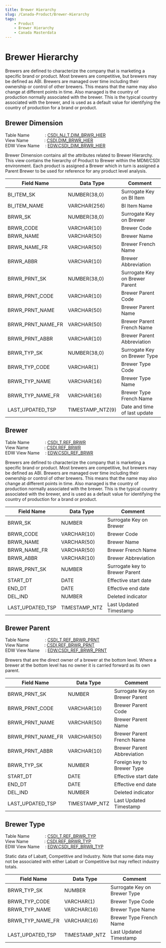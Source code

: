 ```yaml
---
title: Brewer Hierarchy
slug: /Canada-Product/Brewer-Hierarchy
tags:
    - Product
    - Brewer Hierarchy
    - Canada Masterdata
---
```


# **Brewer Hierarchy**

Brewers are defined to characterize the company that is marketing a specific brand or product. Most brewers are competitive, but brewers may be defined as ABI. Brewers are managed over time including their ownership or control of other brewers. This means that the name may also change at different points in time. Also managed is the country of production normally associated with the brewer. This is the typical country associated with the brewer, and is used as a default value for identifying the country of production for a brand or product.


## **Brewer Dimension**

Table Name &emsp;&emsp;&emsp;&nbsp;: [CSDI_NJ_T.DIM_BRWR_HIER](https://app.snowflake.com/east-us-2.azure/abinbev_naz/data/databases/ABI_WH/schemas/CSDI_NJ_T/table/DIM_BRWR_HIER)<br/>
View Name &emsp;&emsp;&nbsp;&nbsp;&nbsp;&nbsp;&nbsp;: [CSDI.DIM_BRWR_HIER](https://app.snowflake.com/east-us-2.azure/abinbev_naz/data/databases/ABI_WH/schemas/CSDI/view/DIM_BRWR_HIER)<br/>
EDW View Name &emsp;: [EDW.CSDI_DIM_BRWR_HIER](https://app.snowflake.com/east-us-2.azure/abinbev_naz/data/databases/ABI_WH/schemas/EDW/view/CSDI_DIM_BRWR_HIER)<br/>


Brewer Dimension contains all the attributes related to Brewer Hierarchy.
This view contains the hierarchy of Product to Brewer within the MDM/CSDI environment. Each product is assigned a Brewer which in turn is assigned a Parent Brewer to be used for reference for any product level analysis.

| **Field Name** | **Data Type** | **Comment** |
|-	|	-	|	-
|BI_ITEM_SK	|	NUMBER(38,0)	|	Surrogate Key on BI Item
|BI_ITEM_NAME	|	VARCHAR(256)	|	BI Item Name
|BRWR_SK	        |	NUMBER(38,0)	|	Surrogate Key on Brewer
|BRWR_CODE	|	VARCHAR(10)	|	Brewer Code
|BRWR_NAME	|	VARCHAR(50)	|	Brewer Name
|BRWR_NAME_FR	|	VARCHAR(50)	|	Brewer French Name
|BRWR_ABBR	|	VARCHAR(10)	|	Brewer Abbreviation
|BRWR_PRNT_SK	|	NUMBER(38,0)	|	Surrogate Key on Brewer Parent
|BRWR_PRNT_CODE	|	VARCHAR(10)	|	Brewer Parent Code
|BRWR_PRNT_NAME	|	VARCHAR(50)	|	Brewer Parent Name
|BRWR_PRNT_NAME_FR	|	VARCHAR(50)	|	Brewer Parent French Name
|BRWR_PRNT_ABBR	|	VARCHAR(10)	|	Brewer Parent Abbreviation
|BRWR_TYP_SK	|	NUMBER(38,0)	|	Surrogate Key on Brewer Type
|BRWR_TYP_CODE	|	VARCHAR(1) 	|	Brewer Type Code
|BRWR_TYP_NAME	|	VARCHAR(16) 	|	Brewer Type Name
|BRWR_TYP_NAME_FR	|	VARCHAR(16) 	|	Brewer Type French Name
|LAST_UPDATED_TSP	|	TIMESTAMP_NTZ(9)	|	Date and time of last update


## **Brewer**

Table Name &emsp;&emsp;&emsp;&nbsp;: [CSDI_T.REF_BRWR](https://app.snowflake.com/east-us-2.azure/abinbev_naz/data/databases/ABI_WH/schemas/CSDI_T/table/REF_BRWR)<br/>
View Name &emsp;&emsp;&nbsp;&nbsp;&nbsp;&nbsp;&nbsp;: [CSDI.REF_BRWR](https://app.snowflake.com/east-us-2.azure/abinbev_naz/data/databases/ABI_WH/schemas/CSDI/view/REF_BRWR)<br/>
EDW View Name &emsp;: [EDW.CSDI_REF_BRWR](https://app.snowflake.com/east-us-2.azure/abinbev_naz/data/databases/ABI_WH/schemas/EDW/view/CSDI_REF_BRWR)<br/>

Brewers are defined to characterize the company that is marketing a specific brand or product. Most brewers are competitive, but brewers may be defined as ABI. Brewers are managed over time including their ownership or control of other brewers. This means that the name may also change at different points in time. Also managed is the country of production normally associated with the brewer. This is the typical country associated with the brewer, and is used as a default value for identifying the country of production for a brand or product.

| **Field Name** | **Data Type** | **Comment** |
|-	|	-	|	-
|BRWR_SK|NUMBER|Surrogate Key on Brewer
|BRWR_CODE|VARCHAR(10)|Brewer Code
|BRWR_NAME|VARCHAR(50)|Brewer Name
|BRWR_NAME_FR|VARCHAR(50)|Brewer French Name
|BRWR_ABBR|VARCHAR(10)|Brewer Abbreviation
|BRWR_PRNT_SK|NUMBER|Surrogate key to Brewer Parent
|START_DT|DATE|Effective start date
|END_DT|DATE|Effective end date
|DEL_IND|NUMBER|Deleted indicator
|LAST_UPDATED_TSP|TIMESTAMP_NTZ|Last Updated Timestamp


## **Brewer Parent**

Table Name &emsp;&emsp;&emsp;&nbsp;: [CSDI_T.REF_BRWR_PRNT](https://app.snowflake.com/east-us-2.azure/abinbev_naz/data/databases/ABI_WH/schemas/CSDI_T/table/REF_BRWR_PRNT)<br/>
View Name &emsp;&emsp;&nbsp;&nbsp;&nbsp;&nbsp;&nbsp;: [CSDI.REF_BRWR_PRNT](https://app.snowflake.com/east-us-2.azure/abinbev_naz/data/databases/ABI_WH/schemas/CSDI/view/REF_BRWR_PRNT)<br/>
EDW View Name &emsp;: [EDW.CSDI_REF_BRWR_PRNT](https://app.snowflake.com/east-us-2.azure/abinbev_naz/data/databases/ABI_WH/schemas/EDW/view/CSDI_REF_BRWR_PRNT)<br/>

Brewers that are the direct owner of a brewer at the bottom level. Where a brewer at the bottom level has no owner it is carried forward as its own parent.


| **Field Name** | **Data Type** | **Comment** |
|-	|	-	|	-
|BRWR_PRNT_SK|NUMBER|Surrogate Key on Brewer Parent
|BRWR_PRNT_CODE|VARCHAR(10)|Brewer Parent Code
|BRWR_PRNT_NAME|VARCHAR(50)|Brewer Parent Name
|BRWR_PRNT_NAME_FR|VARCHAR(50)|Brewer Parent French Name
|BRWR_PRNT_ABBR|VARCHAR(10)|Brewer Parent Abbreviation
|BRWR_TYP_SK|NUMBER|Foreign key to Brewer Type
|START_DT|DATE|Effective start date
|END_DT|DATE|Effective end date
|DEL_IND|NUMBER|Deleted indicator
|LAST_UPDATED_TSP|TIMESTAMP_NTZ|Last Updated Timestamp


## **Brewer Type**

Table Name &emsp;&emsp;&emsp;&nbsp;: [CSDI_T.REF_BRWR_TYP](https://app.snowflake.com/east-us-2.azure/abinbev_naz/data/databases/ABI_WH/schemas/CSDI_T/table/REF_BRWR_TYP)<br/>
View Name &emsp;&emsp;&nbsp;&nbsp;&nbsp;&nbsp;&nbsp;: [CSDI.REF_BRWR_TYP](https://app.snowflake.com/east-us-2.azure/abinbev_naz/data/databases/ABI_WH/schemas/CSDI/view/REF_BRWR_TYP)<br/>
EDW View Name &emsp;: [EDW.CSDI_REF_BRWR_TYP](https://app.snowflake.com/east-us-2.azure/abinbev_naz/data/databases/ABI_WH/schemas/EDW/view/CSDI_REF_BRWR_TYP)<br/>

Static data of Labatt, Competitive and Industry. Note that some data may not be associated with either Labatt or Competitive but may reflect industry totals.


| **Field Name** | **Data Type** | **Comment** |
|-	|	-	|	-
|BRWR_TYP_SK|NUMBER|Surrogate Key on Brewer Type
|BRWR_TYP_CODE|VARCHAR(1)|Brewer Type Code
|BRWR_TYP_NAME|VARCHAR(16)|Brewer Type Name
|BRWR_TYP_NAME_FR|VARCHAR(16)|Brewer Type French Name
|LAST_UPDATED_TSP|TIMESTAMP_NTZ|Last Updated Timestamp
